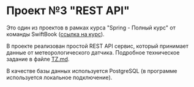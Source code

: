 # Проект №3 "REST API"
Это один из проектов в рамках курса "Spring - Полный курс" от команды SwiftBook 
([ссылка на курс](https://swiftbook.org/courses/438/show_promo)).

В проекте реализован простой REST API сервис, который принимает данные от метеорологического датчика.
Подробное техническое задание в файле [TZ.md](TZ.md).

В качестве базы данных используется PostgreSQL (в программе используется локальное подключение).

